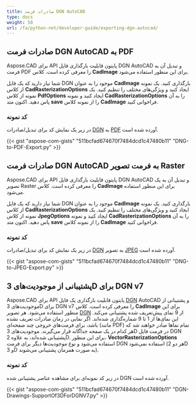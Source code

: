 ```yaml
---
title: صادرات فرمت DGN AutoCAD
type: docs
weight: 50
url: /fa/python-net/developer-guide/exporting-dgn-autocad/
---
```


## **صادرات فرمت DGN AutoCAD به PDF**

Aspose.CAD برای API پایتون قابلیت بارگذاری فایل DGN AutoCAD و تبدیل آن به فرمت PDF را معرفی کرده است. کلاس **CadImage** برای این منظور استفاده می‌شود.

شما نیاز دارید که یک فایل DGN موجود را به عنوان **CadImage** بارگذاری کنید. یک نمونه از کلاس **CadRasterizationOptions** ایجاد کنید و ویژگی‌های مختلف را تنظیم کنید. یک نمونه از کلاس **PdfOptions** ایجاد کنید و نمونه **CadRasterizationOptions** را به آن پاس دهید. اکنون متد **save** را از نمونه کلاس **CadImage** فراخوانی کنید.

### کد نمونه

در زیر یک نمایش کد برای تبدیل/صادرات [DGN](https://docs.fileformat.com/cad/dgn/) به [PDF](https://docs.fileformat.com/pdf/) آورده شده است.

{{< gist "aspose-com-gists" "511bcfad674670f7484dcd1c47480b11" "DNG-to-PDF-Export.py" >}}

## **صادرات فرمت DGN AutoCAD به فرمت تصویر Raster**

Aspose.CAD برای API پایتون قابلیت بارگذاری فایل DGN AutoCAD و تبدیل آن به یک تصویر Raster را معرفی کرده است. کلاس **CadImage** برای این منظور استفاده می‌شود.

شما نیاز دارید که یک فایل DGN موجود را به عنوان **CadImage** بارگذاری کنید. یک نمونه از کلاس **CadRasterizationOptions** ایجاد کنید و ویژگی‌های مختلف را تنظیم کنید. یک نمونه از کلاس **JpegOptions** ایجاد کنید و نمونه **CadRasterizationOptions** را به آن پاس دهید. اکنون متد **save** را از نمونه کلاس **CadImage** فراخوانی کنید.

### کد نمونه

در زیر یک نمایش کد برای تبدیل/صادرات [DGN](https://docs.fileformat.com/cad/dgn/) به تصویر [JPEG](https://docs.fileformat.com/image/jpeg/) آورده شده است.

{{< gist "aspose-com-gists" "511bcfad674670f7484dcd1c47480b11" "DNG-to-JPEG-Export.py" >}}

## **پشتیبانی از موجودیت‌های 3D برای DGN v7**

Aspose.CAD برای API پایتون قابلیت بارگذاری یک فایل [DGN](https://docs.fileformat.com/cad/dgn/) AutoCAD و پشتیبانی از موجودیت‌های 3D برای DGN v7 را معرفی کرده است. کلاس **CadImage** برای این منظور استفاده می‌شود. هر تصویر [DGN](https://docs.fileformat.com/cad/dgn/) از 9 نمای پیش‌تعریف شده پشتیبانی می‌کند. این نمای‌ها از 1 تا 9 شماره‌گذاری شده‌اند. اگر نمایی در زمان صادرات تعریف نشده باشد، برای فرمت‌های خروجی چند صفحه‌ای (مانند PDF) تمام نماها صادر خواهند شد که هر کدام در یک صفحه جداگانه قرار می‌گیرند. موجودیت‌های 3D در فرمت فایل DGN پشتیبانی شده‌اند، به علاوه 2D. برای این منظور، **VectorRasterizationOptions** استفاده می‌شود و نوع موجودیت‌ها دیگر برای فرمت DGN استفاده نمی‌شود (هر دو 2D و 3D به صورت همزمان پشتیبانی می‌شوند).

### کد نمونه

در زیر کد نمونه‌ای برای مشاهده عناصر پشتیبانی شده DGN آورده شده است.

{{< gist "aspose-com-gists" "511bcfad674670f7484dcd1c47480b11" "DGN-Drawings-SupportOf3DForDGNV7.py" >}}
